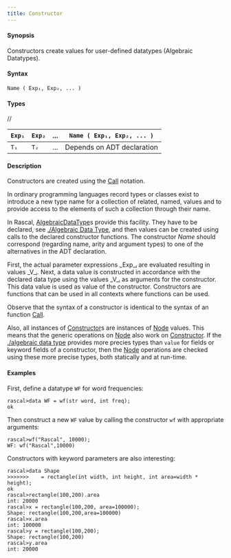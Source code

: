 ```yaml
---
title: Constructor
---
```


#### Synopsis

Constructors create values for user-defined datatypes (Algebraic Datatypes).

#### Syntax

```rascal
Name ( Exp₁, Exp₂, ... )
```

#### Types

//

| `Exp₁` | `Exp₂` | ... |  `Name ( Exp₁, Exp₂, ... )`  |
| --- | --- | --- | --- |
| `T₁`   | `T₂`   | ... | Depends on ADT declaration           |


#### Description

Constructors are created using the [Call](../../../../Rascal/Expressions/Call/index.md) notation.

In ordinary programming languages record types or classes exist to introduce a new type name for a collection of related, 
named, values and to provide access to the elements of such a collection through their name. 

In Rascal, [AlgebraicDataType](../../../../Rascal/Declarations/AlgebraicDataType/index.md)s provide this facility. They have to be declared, see [./Algebraic Data Type](../../../../Rascal/Declarations/AlgebraicDataType/index.md), and
then values can be created using calls to the declared constructor functions.
The constructor _Name_ should correspond (regarding name, arity and argument types) to one of the alternatives
in the ADT declaration.

First, the actual parameter expressions _Exp_ᵢ are evaluated resulting in values _V_ᵢ.
Next, a data value is constructed in accordance with the declared data type
using the values _V_ᵢ as arguments for the constructor. This data value is used as value of the constructor. 
Constructors are functions that can be used in all contexts where functions can be used.

Observe that the syntax of a constructor is identical to the syntax of an function [Call](../../../../Rascal/Expressions/Call/index.md).

Also, all instances of [Constructor](../../../../Rascal/Expressions/Values/Constructor/index.md)s are instances of [Node](../../../../Rascal/Expressions/Values/Node/index.md) values. This means that the generic
operations on [Node](../../../../Rascal/Expressions/Values/Node/index.md) also work on [Constructor](../../../../Rascal/Expressions/Values/Constructor/index.md). If the [./algebraic data type](../../../../Rascal/Declarations/AlgebraicDataType/index.md) provides more precies types than `value` for fields or keyword fields of a constructor, then the [Node](../../../../Rascal/Expressions/Values/Node/index.md) operations are checked using these more precise types, both statically and at run-time.

#### Examples

First, define a datatype `WF` for word frequencies:

```rascal-shell ,continue
rascal>data WF = wf(str word, int freq);
ok
```
Then construct a new `WF` value by calling the constructor `wf` with appropriate arguments:

```rascal-shell ,continue
rascal>wf("Rascal", 10000);
WF: wf("Rascal",10000)
```

Constructors with keyword parameters are also interesting:

```rascal-shell 
rascal>data Shape
>>>>>>>    = rectangle(int width, int height, int area=width * height);
ok
rascal>rectangle(100,200).area
int: 20000
rascal>x = rectangle(100,200, area=100000);
Shape: rectangle(100,200,area=100000)
rascal>x.area
int: 100000
rascal>y = rectangle(100,200);
Shape: rectangle(100,200)
rascal>y.area
int: 20000
```


